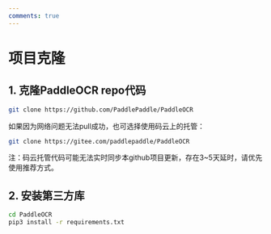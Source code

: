 ```yaml
---
comments: true
---
```


# 项目克隆

## 1. 克隆PaddleOCR repo代码

```bash
git clone https://github.com/PaddlePaddle/PaddleOCR
```

如果因为网络问题无法pull成功，也可选择使用码云上的托管：

```bash
git clone https://gitee.com/paddlepaddle/PaddleOCR
```

注：码云托管代码可能无法实时同步本github项目更新，存在3~5天延时，请优先使用推荐方式。

## 2. 安装第三方库

```bash
cd PaddleOCR
pip3 install -r requirements.txt
```
